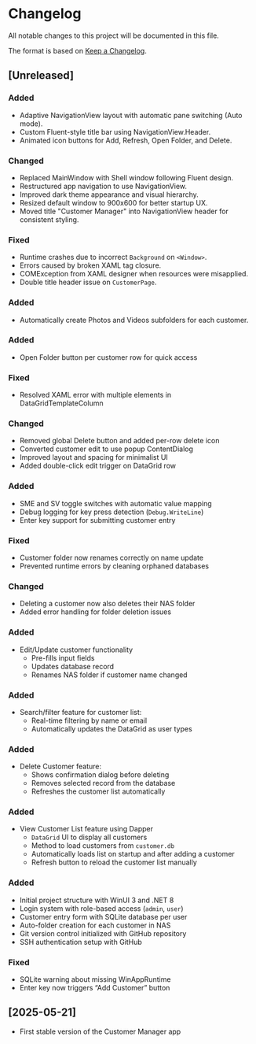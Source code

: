 # Changelog

All notable changes to this project will be documented in this file.

The format is based on [Keep a Changelog](https://keepachangelog.com/en/1.0.0/).

## [Unreleased]

### Added
- Adaptive NavigationView layout with automatic pane switching (Auto mode).
- Custom Fluent-style title bar using NavigationView.Header.
- Animated icon buttons for Add, Refresh, Open Folder, and Delete.

### Changed
- Replaced MainWindow with Shell window following Fluent design.
- Restructured app navigation to use NavigationView.
- Improved dark theme appearance and visual hierarchy.
- Resized default window to 900x600 for better startup UX.
- Moved title "Customer Manager" into NavigationView header for consistent styling.

### Fixed
- Runtime crashes due to incorrect `Background` on `<Window>`.
- Errors caused by broken XAML tag closure.
- COMException from XAML designer when resources were misapplied.
- Double title header issue on `CustomerPage`.

### Added
- Automatically create Photos and Videos subfolders for each customer.

### Added
- Open Folder button per customer row for quick access

### Fixed
- Resolved XAML error with multiple elements in DataGridTemplateColumn

### Changed
- Removed global Delete button and added per-row delete icon
- Converted customer edit to use popup ContentDialog
- Improved layout and spacing for minimalist UI
- Added double-click edit trigger on DataGrid row

### Added
- SME and SV toggle switches with automatic value mapping
- Debug logging for key press detection (`Debug.WriteLine`)
- Enter key support for submitting customer entry

### Fixed
- Customer folder now renames correctly on name update
- Prevented runtime errors by cleaning orphaned databases

### Changed
- Deleting a customer now also deletes their NAS folder
- Added error handling for folder deletion issues

### Added
- Edit/Update customer functionality
  - Pre-fills input fields
  - Updates database record
  - Renames NAS folder if customer name changed

### Added
- Search/filter feature for customer list:
  - Real-time filtering by name or email
  - Automatically updates the DataGrid as user types


### Added
- Delete Customer feature:
  - Shows confirmation dialog before deleting
  - Removes selected record from the database
  - Refreshes the customer list automatically


### Added
- View Customer List feature using Dapper
  - `DataGrid` UI to display all customers
  - Method to load customers from `customer.db`
  - Automatically loads list on startup and after adding a customer
  - Refresh button to reload the customer list manually


### Added
- Initial project structure with WinUI 3 and .NET 8
- Login system with role-based access (`admin`, `user`)
- Customer entry form with SQLite database per user
- Auto-folder creation for each customer in NAS
- Git version control initialized with GitHub repository
- SSH authentication setup with GitHub

### Fixed
- SQLite warning about missing WinAppRuntime
- Enter key now triggers “Add Customer” button

## [2025-05-21]
- First stable version of the Customer Manager app
